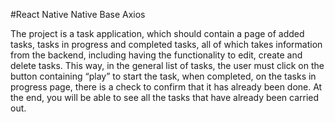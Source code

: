 #React Native 
Native Base
Axios

The project is a task application, which should contain a page of added tasks, tasks in progress and completed tasks, all of which takes information from the backend, including having the functionality to edit, create and delete tasks. This way, in the general list of tasks, the user must click on the button containing “play” to start the task, when completed, on the tasks in progress page, there is a check to confirm that it has already been done. At the end, you will be able to see all the tasks that have already been carried out.